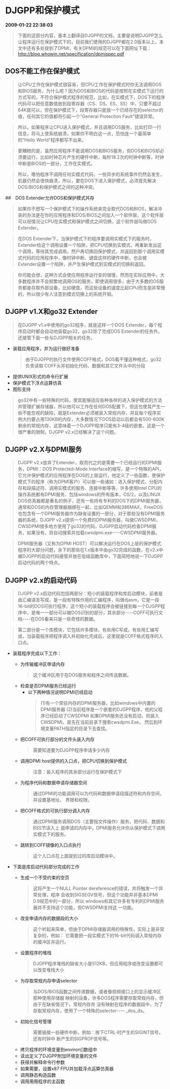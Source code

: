 # DJGPP和保护模式  
**2009-01-22 22:38:03**

  > 下面的这部分内容，基本上翻译自DJGPP的文档，主要是说明DJGPP怎么让程序运行在保护模式下的，目前我们使用的DJGPP都在2.0版本以上，本文中还有多处提到了DPMI，有关DPMI的规范可以在下面网址下载：   
  > http://blog.whowin.net/specification/dpmispec.pdf

## DOS不能工作在保护模式
  >  让CPU工作在保护模式很容易，但CPU工作在保护模式时你无法调用DOS和BIOS服务，为什么呢？因为DOS和BIOS的代码是按照在实模式下运行的方式写的，不符合保护模式程序的规范，比如，在实模式下，DOS下的程序代码可以把任意数值放到段寄存器（CS、DS、ES、SS）中，只要不超过64K就可以，但在保护模式下，段寄存器只能放一个已经存在的selector的值，任何其它的值都将引起一个“General Protection Fault”错误异常。

  > 所以，如果程序让CPU进入保护模式，并且调用DOS服务，比如打印一行信息，将马上使系统崩溃，如果你不明白这一点，恐怕连一个最简单的“Hello World”程序都写不出来。

  > 更糟糕的是，虽然应用程序不能调用DOS和BIOS服务，但DOS和BIOS却必须要运行，比如时钟芯片产生的硬件中断，每秒18.2次的时钟中断等，时钟中断是BIOS的一部分，工作在实模式。

  > 所以，哪怕程序不调用任何实模式代码，一些异步的系统事件仍然会发生，机器仍然会很快崩溃，所以，要在DOS下进入保护模式，必须首先解决DOS/BIOS和保护模式之间的这种冲突。

##　DOS Extender允许DOS和保护模式共存

  >    如果你不想写一个保护模式下的操作系统来完全取代DOS和BIOS，解决冲突的办法是在你的应用程序和DOS/BIOS之间加入一个软件层，这个软件层可以视情况让CPU在实模式和保护模式之间切换，这个软件层叫做DOS Extender。

  >    在DOS Extender下，当保护模式下的程序要调用实模式下的服务时，Extender给这个调用设置一个陷阱，把CPU切换到实模式，再重新发出这个调用，等待其完成调用，然户再切换回保护模式，并返回到那个调用实模式代码的应用程序中，像时钟中断、键盘这样的硬件中断，也会被Extender设置一个陷阱，并产生保护模式到实模式的切换和返回。

  >    你可能会想，这种方式会使应用程序运行变的很慢，然而在实际应用中，大多数程序并不会频繁地调用OS的服务，即使调用很多，由于大多数的OS服务都是存取外部设备，比如硬盘，而这些设备的速度比起CPU而言是非常慢的，所以很少有人注意到模式切换上的系统开销。

## DJGPP v1.X和go32 Extender
  > 在DJGPP v1.x中使用的go32程序，就是这样一个DOS Extender，每个程序启动时都会自动地装载go32，go32除了完成DOS Extender的任务外，还接管下面一些与DJGPP相关的任务。
  * 装载应用程序，并为运行做好准备
    > 由于DJGPP的执行文件使用COFF格式，DOS看不懂这种格式，go32负责读取 COFF头并初始化代码、数据和其它文件头中的分段
  * 提供UNIX形式的命令行扩展
  * 保护模式下浮点运算仿真
  * 图形支持
  >  go32中有一些特殊的代码，使其能够适应各种各样的进入保护模式的方法并管理扩展存储器，所以他可以工作在任何DOS配置下，但这也使其产生一些不能忽视的缺陷，就是Extender必须被装入常规内存，并且每个程序实例大约要占用130KB的内存，大多数情况下DOS启动以后都会有500-600K剩余的常规内存，这意味着一个DJGPP程序只能有3-4级的嵌套。这是一个很严重的限制，DJGPP v2.x已经解决了这个问题。

## DJGPP v2.X与DPMI服务

   > DJGPP v2.x放弃了Extender，取而代之的是需要一个已经运行的DPMI服务，DPMI：DOS Protected-Mode Interface的缩写，是一个特殊的API，它允许保护模式的应用程序在DOS的上层运行，他定义了一些函数，使保护模式下的程序（称为DPMI客户）可以做一些诸如：进入保护模式、分配内存和段描述符、调用实模式的服务、连接中断等等，许多使用Intel CPU的操作系统都有DPMI服务，包括windows的所有版本，OS/2，以及LINUX DOS仿真器都是著名的例子，还有一些持有专利的DOS下的DPMI服务器，通常和DOS的内存管理器捆绑在一起，比如QEMM和386MAX，FreeDOS也包含有一个DPMI服务器作为缺省设置的一部分，对于那些没有DPMI服务器的系统，DJGPP v2.x提供一个免费的DPMI服务器，叫做CWSDPMI，CWSDPMI很多地方使用了go32的代码，DJGPP启动代码检查DPMI服务，如果没有，将自动搜索并加载cwsdpmi.exe----CWSDPMI服务器。

   > DPMI服务器（又称为DPMI HOST）可以解决运行在DOS上层的保护模式程序的大部分问题，余下的那些在1.x版本中由go32完成的函数，在v2.x中被DJGPP的启动代码接管并放在低级函数库中，下面简短地说一下DJGPP启动代码的两个特点。


## DJGPP v2.x的启动代码

  > DJGPP v2.x启动代码包括两部分：短小的装载程序和库启动模块，前者是由汇编语言写成，是一段有特殊作用的汇编程序，叫做djasm，它是一段16-bit的DOS可执行程序，这个短小的装载程序会被链接到每一个DJGPP程序中，是唯一一部分可以被DOS识别的部分，其余部分----COFF可执行文档----在DOS看来只是一些奇怪的数据。

  > 第二部分是一个库模块，它包括许多模块，有些用C写成，有些用汇编写成，当装载程序把程序调入并初始化完成后，这里就是COFF格式程序的入口点。

  * 装载程序完成以下工作：
    - 为传输缓冲区申请内存
      > 这个缓冲区用于在DOS服务和程序之间传送数据。
    - 检查是否DPMI服务已经运行
      * 以下两种情况说明DPMI已经启动
        > (1)有一个常驻内存的DPMI服务器，比如windows中内置的DPMI服务器
        > (2)当前程序是一个嵌套的DJGPP程序，他的父程序已经启动了CWSDPMI
        > 如果DPMI服务还没有启动，则装入CWSDPMI。首先在当前目录下搜索cwsdpmi.Exe， 然后到环境变量PATH指定的目录下去查找。
    - 把COFF可执行部分的文件头装入内存
      > 需要知道要为DJGPP程序申请多少内存
    - 调用DPMI host提供的入口点，把CPU切换到保护模式
      > 注意：装入程序的其余部分运行在保护模式下
    - 为程序代码和数据申请存储器空间
      > 通过DPMI的功能调用可以为代码和数据申请段描述符和内存空间，并设置基地址、 界限和权限。
    - 把COFF格式的可执行部分调入内存
      > 通过DPMI服务调用DOS（主要指文件操作）服务，把代码、数据和BSS节读入上 面申请的内存中，DPMI服务允许你从保护模式下调用实模式下的服务。
    - 跳转到COFF镜像的入口点执行
      > 这个入口点在上面提到过的库启动模块中。

  * 下面是库启动代码部分完成的工作
    - 生成一个不受约束的空页
      > 这将产生一个NULL Pointer dereference的错误，并将触发一个异常处理，程序 会收到SIGSEGV信号，但这个功能并非基本DPMI 0.9规范中的一部分，所以 windows和其它许多有专利的DPMI服务器并不支持这个功能，但CWSDPMI支持这 一功能。
    - 改变申请内存的数据段的大小
      > 这个听起来简单，但由于DPMI存储器调用的特殊性，实际上是非常复杂的，例如： 它需要把一段实模式下的16-bit代码调入常规内存的缓冲区并运行。
    - 设置程序的堆栈
      > DJGPP程序堆栈的缺省大小是512KB，但应用程序或改变设置都可以改变堆栈大小
    - 为存取常规内存申请selector
      > 与DOS/BIOS函数之间传递数据，或者像视频接口上的显示缓冲区那种使用存储器 映射的设备，许多DOS程序需要存取常规内存，但由于在缺省情况下，常规内存并 没有映射在程序的数据段中，为了存取常规内存，使用了一个特殊的selector---- _dos_ds。
    - 初始化信号管理
      > 需要链接一些硬件中断，例如：按下CTRL-<C>时产生的SIGINT信号。还有时钟中 断产生的SIGPROF信号等。
    - 拷贝程序的环境变量到environ[]数组中
    - 读出定义了DJGPP附加环境变量的文件
    - 获得并解释命令行参数
    - 如果需要，设置x87 FPU并加载浮点运算仿真器
    - 调用静态构造函数
    - 调用用用程序的主函数

